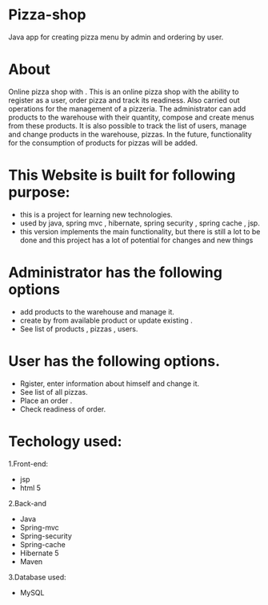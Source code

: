 # Pizza-shop
Java app for creating pizza menu by admin and ordering by user.

# About

Online pizza shop with .
This is an online pizza shop with the ability to register as a user, order pizza and track its readiness.
Also carried out operations for the management of a pizzeria. 
The administrator can add products to the warehouse with their quantity, compose and create menus from these products.
It is also possible to track the list of users, manage and change products in the warehouse, pizzas.
In the future, functionality for the consumption of products for pizzas will be added.

# This Website is built for following purpose:

- this is a project for learning new technologies.
- used by java, spring mvc , hibernate, spring security , spring cache , jsp.
- this version implements the main functionality, but there is still a lot to be done and this project has a lot of potential for changes and new things

# Administrator has the following options
- add products to the warehouse and manage it.
- create by from available product or update existing .
- See list of products , pizzas , users.
# User has the following options.
- Rgister, enter information about himself and change it.
- See list of all pizzas.
- Place an order .
- Check readiness of order.
# Techology used:
1.Front-end:
- jsp 
- html 5

2.Back-and
- Java
- Spring-mvc
- Spring-security
- Spring-cache
- Hibernate 5
- Maven

3.Database used:
- MySQL
